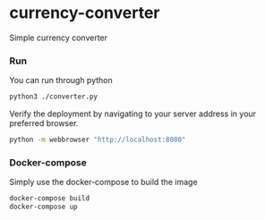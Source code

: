 # currency-converter
Simple currency converter

### Run
You can run through  python
```sh
python3 ./converter.py
```

Verify the deployment by navigating to your server address in your preferred browser.

```sh
python -m webbrowser "http://localhost:8080"
```

### Docker-compose
Simply use the docker-compose to build the image

```sh
docker-compose build
docker-compose up
```
